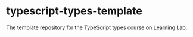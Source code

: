 # typescript-types-template
The template repository for the TypeScript types course on Learning Lab.
